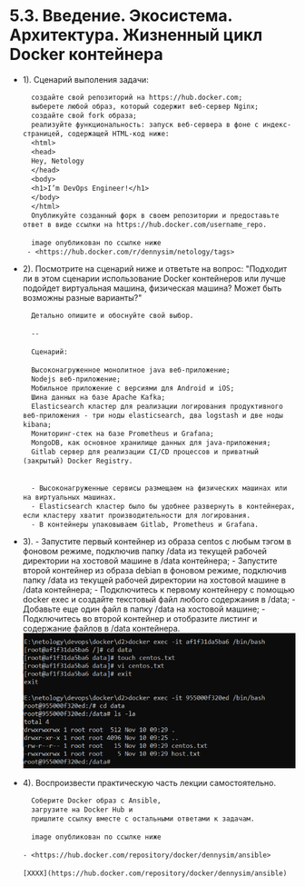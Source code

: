 # 5.3. Введение. Экосистема. Архитектура. Жизненный цикл Docker контейнера
- 1). 
	Сценарий выполения задачи:

		создайте свой репозиторий на https://hub.docker.com;
		выберете любой образ, который содержит веб-сервер Nginx;
		создайте свой fork образа;
		реализуйте функциональность: запуск веб-сервера в фоне с индекс-страницей, содержащей HTML-код ниже:
		<html>
		<head>
		Hey, Netology
		</head>
		<body>
		<h1>I’m DevOps Engineer!</h1>
		</body>
		</html>
		Опубликуйте созданный форк в своем репозитории и предоставьте ответ в виде ссылки на https://hub.docker.com/username_repo.
		
		image опубликован по ссылке ниже
	   - <https://hub.docker.com/r/dennysim/netology/tags>
	
- 2). Посмотрите на сценарий ниже и ответьте на вопрос:
		 "Подходит ли в этом сценарии использование Docker контейнеров или лучше подойдет виртуальная машина, 
		 физическая машина? Может быть возможны разные варианты?"

		Детально опишите и обоснуйте свой выбор.

		--

		Сценарий:

		Высоконагруженное монолитное java веб-приложение;
		Nodejs веб-приложение;
		Мобильное приложение c версиями для Android и iOS;
		Шина данных на базе Apache Kafka; 
		Elasticsearch кластер для реализации логирования продуктивного веб-приложения - три ноды elasticsearch, два logstash и две ноды kibana;
		Мониторинг-стек на базе Prometheus и Grafana;
		MongoDB, как основное хранилище данных для java-приложения;
		Gitlab сервер для реализации CI/CD процессов и приватный (закрытый) Docker Registry.
		
		
        - Высоконагруженные сервисы размещаем на физических машинах или на виртуальных машинах.
        - Elasticsearch кластер было бы удобнее развернуть в контейнерах, если кластеру хватит производительности для логирования.
        - В контейнеры упаковываем Gitlab, Prometheus и Grafana.
	
	
- 3). - Запустите первый контейнер из образа centos c любым тэгом в фоновом режиме, подключив папку /data из текущей рабочей директории на хостовой машине в /data контейнера;
	  - Запустите второй контейнер из образа debian в фоновом режиме, подключив папку /data из текущей рабочей директории на хостовой машине в /data контейнера;
	  - Подключитесь к первому контейнеру с помощью docker exec и создайте текстовый файл любого содержания в /data;
	  - Добавьте еще один файл в папку /data на хостовой машине;
	  - Подключитесь во второй контейнер и отобразите листинг и содержание файлов в /data контейнера.
		![5.3_3.PNG](images/5.3_3.PNG)
		
	
- 4). Воспроизвести практическую часть лекции самостоятельно.

		Соберите Docker образ с Ansible, 
		загрузите на Docker Hub и 
		пришлите ссылку вместе с остальными ответами к задачам.
        
        image опубликован по ссылке ниже  
        
	  - <https://hub.docker.com/repository/docker/dennysim/ansible>  
	   
	  [XXXX](https://hub.docker.com/repository/docker/dennysim/ansible)